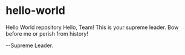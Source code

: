 # hello-world
Hello World repository
Hello, Team!
This is your supreme leader.  Bow before me or perish from history!

--Supreme Leader.
